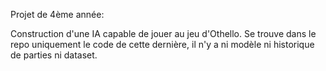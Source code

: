 Projet de 4ème année:

Construction d'une IA capable de jouer au jeu d'Othello.
Se trouve dans le repo uniquement le code de cette dernière, il n'y a ni modèle ni historique de parties ni dataset.
